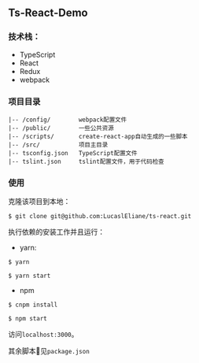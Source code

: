 ## Ts-React-Demo

### 技术栈：

* TypeScript
* React
* Redux
* webpack

### 项目目录

```
|-- /config/        webpack配置文件
|-- /public/        一些公共资源
|-- /scripts/       create-react-app自动生成的一些脚本
|-- /src/           项目主目录
|-- tsconfig.json   TypeScript配置文件
|-- tslint.json     tslint配置文件，用于代码检查
```

### 使用

克隆该项目到本地：

`$ git clone git@github.com:LucaslEliane/ts-react.git`

执行依赖的安装工作并且运行：

* yarn:

`$ yarn`

`$ yarn start`

* npm

`$ cnpm install`

`$ npm start`

访问`localhost:3000`。

其余脚本见`package.json`
